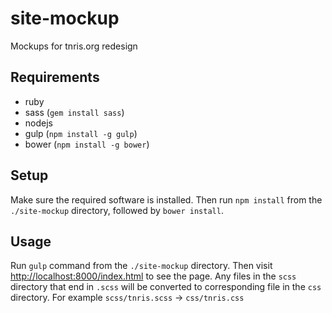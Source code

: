 # site-mockup

Mockups for tnris.org redesign


## Requirements

  - ruby
  - sass (`gem install sass`)
  - nodejs
  - gulp (`npm install -g gulp`)
  - bower (`npm install -g bower`)


## Setup

Make sure the required software is installed. Then run `npm install` from the
`./site-mockup` directory, followed by `bower install`.


## Usage

Run `gulp` command from the `./site-mockup` directory. Then visit
[http://localhost:8000/index.html](http://localhost:8000/index.html) to see the
page. Any files in the `scss` directory that end in `.scss` will be converted to
corresponding file in the `css` directory. For example `scss/tnris.scss` ->
`css/tnris.css`
